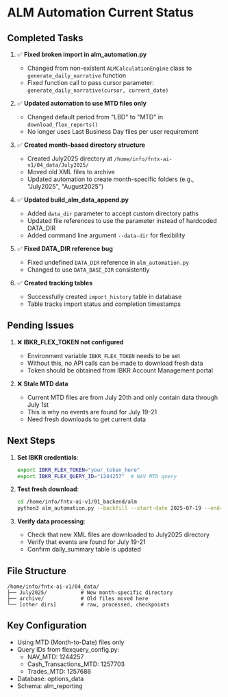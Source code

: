 # ALM Automation Current Status

## Completed Tasks

1. ✅ **Fixed broken import in alm_automation.py**
   - Changed from non-existent `ALMCalculationEngine` class to `generate_daily_narrative` function
   - Fixed function call to pass cursor parameter: `generate_daily_narrative(cursor, current_date)`

2. ✅ **Updated automation to use MTD files only**
   - Changed default period from "LBD" to "MTD" in `download_flex_reports()`
   - No longer uses Last Business Day files per user requirement

3. ✅ **Created month-based directory structure**
   - Created July2025 directory at `/home/info/fntx-ai-v1/04_data/July2025/`
   - Moved old XML files to archive
   - Updated automation to create month-specific folders (e.g., "July2025", "August2025")

4. ✅ **Updated build_alm_data_append.py**
   - Added `data_dir` parameter to accept custom directory paths
   - Updated file references to use the parameter instead of hardcoded DATA_DIR
   - Added command line argument `--data-dir` for flexibility

5. ✅ **Fixed DATA_DIR reference bug**
   - Fixed undefined `DATA_DIR` reference in `alm_automation.py`
   - Changed to use `DATA_BASE_DIR` consistently

6. ✅ **Created tracking tables**
   - Successfully created `import_history` table in database
   - Table tracks import status and completion timestamps

## Pending Issues

1. ❌ **IBKR_FLEX_TOKEN not configured**
   - Environment variable `IBKR_FLEX_TOKEN` needs to be set
   - Without this, no API calls can be made to download fresh data
   - Token should be obtained from IBKR Account Management portal

2. ❌ **Stale MTD data**
   - Current MTD files are from July 20th and only contain data through July 1st
   - This is why no events are found for July 19-21
   - Need fresh downloads to get current data

## Next Steps

1. **Set IBKR credentials**:
   ```bash
   export IBKR_FLEX_TOKEN="your_token_here"
   export IBKR_FLEX_QUERY_ID="1244257"  # NAV MTD query
   ```

2. **Test fresh download**:
   ```bash
   cd /home/info/fntx-ai-v1/01_backend/alm
   python3 alm_automation.py --backfill --start-date 2025-07-19 --end-date 2025-07-21
   ```

3. **Verify data processing**:
   - Check that new XML files are downloaded to July2025 directory
   - Verify that events are found for July 19-21
   - Confirm daily_summary table is updated

## File Structure

```
/home/info/fntx-ai-v1/04_data/
├── July2025/           # New month-specific directory
├── archive/            # Old files moved here
└── [other dirs]        # raw, processed, checkpoints
```

## Key Configuration

- Using MTD (Month-to-Date) files only
- Query IDs from flexquery_config.py:
  - NAV_MTD: 1244257
  - Cash_Transactions_MTD: 1257703
  - Trades_MTD: 1257686
- Database: options_data
- Schema: alm_reporting